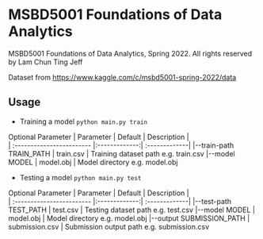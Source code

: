 # MSBD5001 Foundations of Data Analytics

MSBD5001 Foundations of Data Analytics, Spring 2022. All rights reserved by Lam Chun Ting Jeff

Dataset from
https://www.kaggle.com/c/msbd5001-spring-2022/data

## Usage
- Training a model
```python main.py train```

Optional Parameter
| Parameter                 | Default       | Description   |	
| :------------------------ |:-------------:| :-------------|
|--train-path TRAIN_PATH | train.csv | Training dataset path e.g. train.csv
|--model MODEL        | model.obj | Model directory e.g. model.obj


- Testing a model
```python main.py test```

Optional Parameter
| Parameter                 | Default       | Description   |	
| :------------------------ |:-------------:| :-------------|
|--test-path TEST_PATH | test.csv | Testing dataset path e.g. test.csv
|--model MODEL | model.obj |         Model directory e.g. model.obj
|--output SUBMISSION_PATH |  submission.csv |  Submission output path e.g. submission.csv